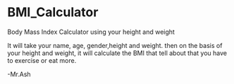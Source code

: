 # BMI_Calculator
Body Mass Index Calculator using your height and weight

It will take your name, age, gender,height and weight.
then on the basis of your height and weight, it will calculate the BMI that tell about that you have to exercise or eat more.

-Mr.Ash
